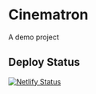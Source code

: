 # Cinematron
A demo project

## Deploy Status
[![Netlify Status](https://api.netlify.com/api/v1/badges/05a179f2-ccff-41fd-9d0d-838ebaadb61e/deploy-status)](https://app.netlify.com/sites/sans-demo/deploys)
